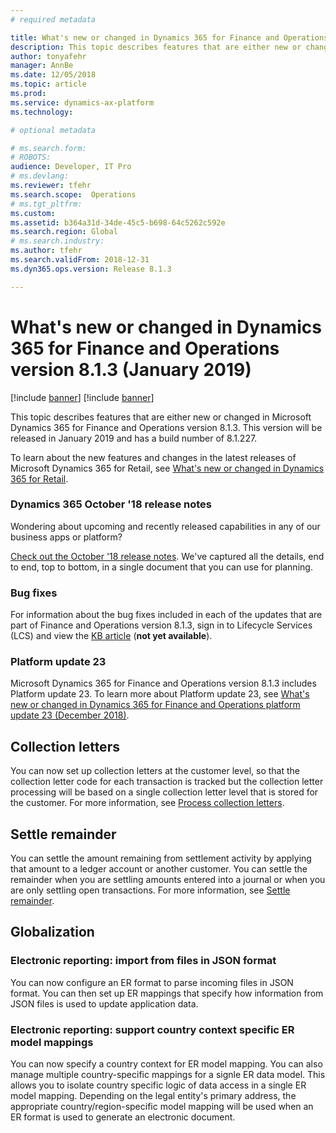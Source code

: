 ```yaml
---
# required metadata

title: What's new or changed in Dynamics 365 for Finance and Operations version 8.1.3 (January 2019)
description: This topic describes features that are either new or changed in Dynamics 365 for Finance and Operations version 8.1.3. This version will be released in January 2019.
author: tonyafehr
manager: AnnBe
ms.date: 12/05/2018
ms.topic: article
ms.prod: 
ms.service: dynamics-ax-platform
ms.technology: 

# optional metadata

# ms.search.form: 
# ROBOTS: 
audience: Developer, IT Pro
# ms.devlang: 
ms.reviewer: tfehr
ms.search.scope:  Operations
# ms.tgt_pltfrm: 
ms.custom: 
ms.assetid: b364a31d-34de-45c5-b698-64c5262c592e
ms.search.region: Global
# ms.search.industry: 
ms.author: tfehr
ms.search.validFrom: 2018-12-31 
ms.dyn365.ops.version: Release 8.1.3

---
```

# What's new or changed in Dynamics 365 for Finance and Operations version 8.1.3 (January 2019)

[!include [banner](../includes/banner.md)]
[!include [banner](../includes/preview-banner.md)]

This topic describes features that are either new or changed in Microsoft Dynamics 365 for Finance and Operations version 8.1.3. This version will be released in January 2019 and has a build number of 8.1.227.

To learn about the new features and changes in the latest releases of Microsoft Dynamics 365 for Retail, see [What's new or changed in Dynamics 365 for Retail](https://docs.microsoft.com/en-us/dynamics365/unified-operations/retail/get-started/whats-new).

### Dynamics 365 October '18 release notes
Wondering about upcoming and recently released capabilities in any of our business apps or platform? 

[Check out the October '18 release notes](https://go.microsoft.com/fwlink/?linkid=870424). We've captured all the details, end to end, top to bottom, in a single document that you can use for planning. 

### Bug fixes
For information about the bug fixes included in each of the updates that are part of Finance and Operations version 8.1.3, sign in to Lifecycle Services (LCS) and view the [KB article](https://go.microsoft.com/fwlink/?linkid=) (**not yet available**).

### Platform update 23
Microsoft Dynamics 365 for Finance and Operations version 8.1.3 includes Platform update 23. To learn more about Platform update 23, see 
[What's new or changed in Dynamics 365 for Finance and Operations platform update 23 (December 2018)](whats-new-platform-update-23.md).

## Collection letters
You can now set up collection letters at the customer level, so that the collection letter code for each transaction is tracked but the collection letter processing will be based on a single collection letter level that is stored for the customer. For more information, see [Process collection letters](../../financials/accounts-receivable/tasks/process-collection-letters.md).

## Settle remainder
You can settle the amount remaining from settlement activity by applying that amount to a ledger account or another customer. You can settle the remainder when you are settling amounts entered into a journal or when you are only settling open transactions. For more information, see [Settle remainder](../../financials/cash-bank-management/settle-remainder.md).

## Globalization

### Electronic reporting: import from files in JSON format
You can now configure an ER format to parse incoming files in JSON format. You can then set up ER mappings that specify how information from JSON files is used to update application data.

### Electronic reporting: support country context specific ER model mappings
You can now specify a country context for ER model mapping. You can also manage multiple country-specific mappings for a signle ER data model. This allows you to isolate country specific logic of data access in a single ER model mapping. Depending on the legal entity's primary address, the appropriate country/region-specific model mapping will be used when an ER format is used to generate an electronic document. 
